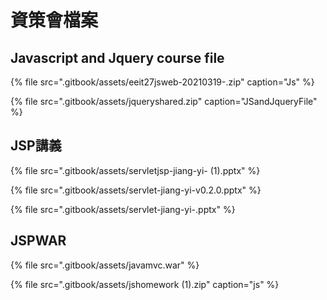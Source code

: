 # 資策會檔案

## Javascript and Jquery course file

{% file src=".gitbook/assets/eeit27jsweb-20210319-.zip" caption="Js" %}

{% file src=".gitbook/assets/jqueryshared.zip" caption="JSandJqueryFile" %}

## JSP講義

{% file src=".gitbook/assets/servletjsp-jiang-yi- \(1\).pptx" %}

{% file src=".gitbook/assets/servlet-jiang-yi-v0.2.0.pptx" %}

{% file src=".gitbook/assets/servlet-jiang-yi-.pptx" %}

## JSPWAR

{% file src=".gitbook/assets/javamvc.war" %}

{% file src=".gitbook/assets/jshomework \(1\).zip" caption="js" %}

